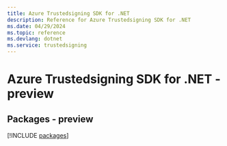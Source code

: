 ```yaml
---
title: Azure Trustedsigning SDK for .NET
description: Reference for Azure Trustedsigning SDK for .NET
ms.date: 04/29/2024
ms.topic: reference
ms.devlang: dotnet
ms.service: trustedsigning
---
```

# Azure Trustedsigning SDK for .NET - preview
## Packages - preview
[!INCLUDE [packages](trustedsigning-index.md)]